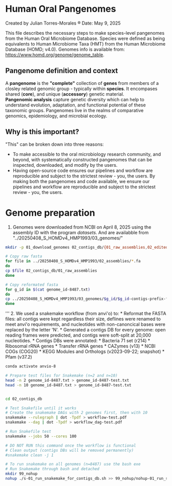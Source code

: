 # Human Oral Pangenomes
Created  by Julian Torres-Morales ®
Date: May 9, 2025

This file describes the necessary steps to make species-level pangenomes from the Human Oral Microbiome Database.
Species were defined as being equivalents to Human Microbiome Taxa (HMT) from the Human Microbiome Database (HOMD; v4.0).
Genomes info is available from: https://www.homd.org/genome/genome_table.

## Pangenome definition and context
A **pangenome** is the **"complete"** collection of **genes** from members of a closley related genomic group - typically within **species**.
It encompases shared (**core**), and unique (**accessory**) genetic material.<br>
**Pangenomic analysis** capture genetic diversity which can help to understand evolution, adaptation, and functional potential of these taxonomic groups.
Pangenomes live in the realms of comparative genomics, epidemiology, and microbial ecology.

## Why is this important?
"This" can be broken down into three reasons:
* To make accessible to the oral microbiology research community, and beyond, with systematically constructed pangenomes that can be inspected, downloaded, and modify by the users.
* Having open-source code ensures our pipelines and workflow are reproducible and subject to the strictest review - you, the users.
By making both the pangenomes and code available, we ensure our pipelines and workflow are reproducible and subject to the strictest review - you, the users.

# Genome preparation
1. Genomes were downloaded from NCBI on April 8, 2025 using the assembly ID with the program _datasets_. And are availabble from "../20250408_S_HOMDv4_HMP1993/03_genomes/"
```bash
mkdir -p 01_download_genomes 02_contigs_db/{01_raw_assemblies,02_edited_assemblies,03_contigs_db}

# Copy raw fasta
for file in ../20250408_S_HOMDv4_HMP1993/02_assemblies/*.fa
do
cp $file 02_contigs_db/01_raw_assemblies
done

# Copy reformated fasta
for g_id in $(cat genome_id-8487.txt)
do
cp ../20250408_S_HOMDv4_HMP1993/03_genomes/$g_id/$g_id-contigs-prefix-formatted-only.fa 02_contigs_db/02_edited_assemblies/$g_id.fa
done

```
'''
2. We used a snakemake workflow (from anvi'o) to:
    * Reformat the FASTA files: all contigs were kept regardless their size, deflines were renamed to meet anvi'o requirements, and nucleotides with non-canoncical bases were replaced by the letter 'N'.
    * Generated a contigs DB for every genome: open reading frames were predicted, and contigs were soft-split at 20,000 nucleotides.
    * Contigs DBs were annotated:
    * Bacteria 71 set (r214)
    * Ribosomal rRNA genes
    * Transfer rRNA genes
    * CAZymes (v13)
    * NCBI COGs (COG20)
    * KEGG Modules and Orthologs (v2023-09-22; snapshot)
    * Pfam (v37.2)
```bash
conda activate anvio-8

# Prepare test files for Snakemake (n=2 and n=10)
head -n 2 genome_id-8487.txt > genome_id-8487-test.txt
head -n 10 genome_id-8487.txt > genome_id-8487-test.txt


cd 02_contigs_db

# Test Snakefile until it works
# Create the snakemake DAGs with 2 genomes first, then with 10
snakemake --rulegraph | dot -Tpdf > workflow-test.pdf
snakemake --dag | dot -Tpdf > workflow_dag-test.pdf

# Run Snakefile test 
snakemake --jobs 50 --cores 100

# DO NOT RUN this command once the workflow is functional
# Clean output (contigs DBs will be removed permanently)
#snakemake clean -j 1

# To run snakemake on all genomes (n=8487) use the bash exe 
# Run Snakemake through bash and detached
mkdir 99_nohup
nohup ./s-01_run_snakemake_for_contigs_db.sh >> 99_nohup/nohup-01_run_snakemake_for_contigs_db.out 2>&1 &
```
